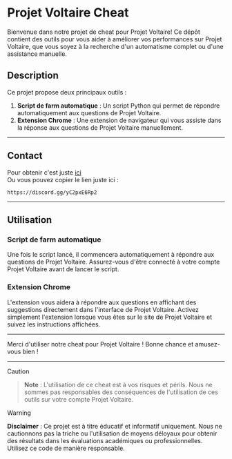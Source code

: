 # Projet Voltaire Cheat

Bienvenue dans notre projet de cheat pour Projet Voltaire! Ce dépôt contient des outils pour vous aider à améliorer vos performances sur Projet Voltaire, que vous soyez à la recherche d'un automatisme complet ou d'une assistance manuelle.

## Description

Ce projet propose deux principaux outils :

1. **Script de farm automatique** : Un script Python qui permet de répondre automatiquement aux questions de Projet Voltaire.
2. **Extension Chrome** : Une extension de navigateur qui vous assiste dans la réponse aux questions de Projet Voltaire manuellement.

---

## Contact

Pour obtenir c'est juste [ici](https://discord.gg/yC2pxE6Rp2) </br>
Ou vous pouvez copier le lien juste ici :
```
https://discord.gg/yC2pxE6Rp2
```

---

## Utilisation

### Script de farm automatique

Une fois le script lancé, il commencera automatiquement à répondre aux questions de Projet Voltaire. Assurez-vous d'être connecté à votre compte Projet Voltaire avant de lancer le script.

### Extension Chrome

L'extension vous aidera à répondre aux questions en affichant des suggestions directement dans l'interface de Projet Voltaire. Activez simplement l'extension lorsque vous êtes sur le site de Projet Voltaire et suivez les instructions affichées.

---

Merci d'utiliser notre cheat pour Projet Voltaire ! Bonne chance et amusez-vous bien !

---

> [!CAUTION]
> > **Note** :
> L'utilisation de ce cheat est à vos risques et périls. Nous ne sommes pas responsables des conséquences de l'utilisation de ces outils sur votre compte Projet Voltaire.

> [!WARNING]
> **Disclaimer** :
> Ce projet est à titre éducatif et informatif uniquement. Nous ne cautionnons pas la triche ou l'utilisation de moyens déloyaux pour obtenir des résultats dans les évaluations académiques ou professionnelles. Utilisez ce code de manière responsable.

